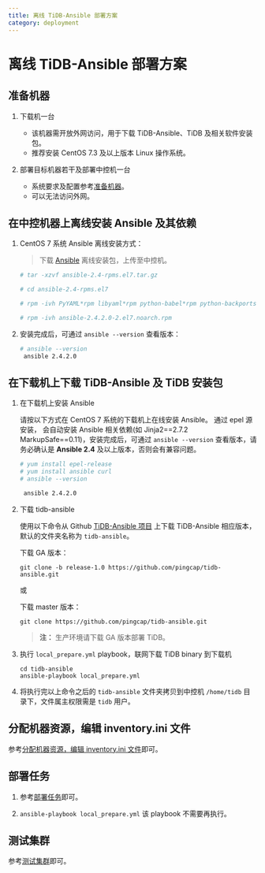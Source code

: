 ```yaml
---
title: 离线 TiDB-Ansible 部署方案
category: deployment
---
```


# 离线 TiDB-Ansible 部署方案

## 准备机器

1. 下载机一台

    - 该机器需开放外网访问，用于下载 TiDB-Ansible、TiDB 及相关软件安装包。
    - 推荐安装 CentOS 7.3 及以上版本 Linux 操作系统。

2. 部署目标机器若干及部署中控机一台

    - 系统要求及配置参考[准备机器](ansible-deployment.md#准备机器)。
    - 可以无法访问外网。

## 在中控机器上离线安装 Ansible 及其依赖

1. CentOS 7 系统 Ansible 离线安装方式：

    > 下载 [Ansible](http://download.pingcap.org/ansible-2.4-rpms.el7.tar.gz) 离线安装包，上传至中控机。

    ```bash
    # tar -xzvf ansible-2.4-rpms.el7.tar.gz

    # cd ansible-2.4-rpms.el7

    # rpm -ivh PyYAML*rpm libyaml*rpm python-babel*rpm python-backports*rpm python-backports-ssl_match_hostname*rpm python-cffi*rpm python-enum34*rpm python-httplib2*rpm python-idna*rpm python-ipaddress*rpm python-jinja2*rpm python-markupsafe*rpm python-paramiko*rpm python-passlib*rpm python-ply*rpm python-pycparser*rpm python-setuptools*rpm python-six*rpm python2-cryptography*rpm python2-jmespath*rpm python2-pyasn1*rpm sshpass*rpm

    # rpm -ivh ansible-2.4.2.0-2.el7.noarch.rpm
    ```

2. 安装完成后，可通过 `ansible --version` 查看版本：

    ```bash
    # ansible --version
     ansible 2.4.2.0
    ```

## 在下载机上下载 TiDB-Ansible 及 TiDB 安装包

1. 在下载机上安装 Ansible

    请按以下方式在 CentOS 7 系统的下载机上在线安装 Ansible。 通过 epel 源安装， 会自动安装 Ansible 相关依赖(如 Jinja2==2.7.2 MarkupSafe==0.11)，安装完成后，可通过 `ansible --version` 查看版本，请务必确认是 **Ansible 2.4** 及以上版本，否则会有兼容问题。

    ```bash
    # yum install epel-release
    # yum install ansible curl
    # ansible --version

     ansible 2.4.2.0
    ```

2. 下载 tidb-ansible

    使用以下命令从 Github [TiDB-Ansible 项目](https://github.com/pingcap/tidb-ansible) 上下载 TiDB-Ansible 相应版本，默认的文件夹名称为 `tidb-ansible`。

    下载 GA 版本：

    ```
    git clone -b release-1.0 https://github.com/pingcap/tidb-ansible.git
    ```

    或

    下载 master 版本：

    ```
    git clone https://github.com/pingcap/tidb-ansible.git
    ```

    > **注：** 生产环境请下载 GA 版本部署 TiDB。

3. 执行 `local_prepare.yml` playbook，联网下载 TiDB binary 到下载机

    ```
    cd tidb-ansible
    ansible-playbook local_prepare.yml
    ```

4. 将执行完以上命令之后的 `tidb-ansible` 文件夹拷贝到中控机 `/home/tidb` 目录下，文件属主权限需是 `tidb` 用户。

## 分配机器资源，编辑 inventory.ini 文件

参考[分配机器资源，编辑 inventory.ini 文件](ansible-deployment.md#分配机器资源编辑-inventoryini-文件)即可。

## 部署任务

1. 参考[部署任务](ansible-deployment.md#部署任务)即可。

2. `ansible-playbook local_prepare.yml` 该 playbook 不需要再执行。

## 测试集群

参考[测试集群](ansible-deployment.md#测试集群)即可。
